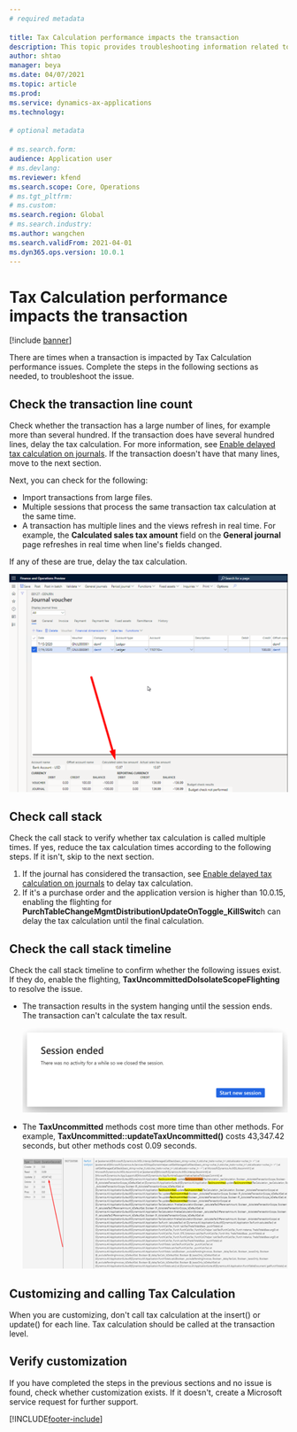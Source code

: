 ```yaml
---
# required metadata

title: Tax Calculation performance impacts the transaction
description: This topic provides troubleshooting information related to Tax Calculation performance and the impact on transactions.
author: shtao
manager: beya
ms.date: 04/07/2021
ms.topic: article
ms.prod: 
ms.service: dynamics-ax-applications
ms.technology: 

# optional metadata

# ms.search.form:
audience: Application user
# ms.devlang: 
ms.reviewer: kfend
ms.search.scope: Core, Operations
# ms.tgt_pltfrm: 
# ms.custom: 
ms.search.region: Global
# ms.search.industry: 
ms.author: wangchen
ms.search.validFrom: 2021-04-01
ms.dyn365.ops.version: 10.0.1
---
```


# Tax Calculation performance impacts the transaction

[!include [banner](../includes/banner.md)]

There are times when a transaction is impacted by Tax Calculation performance issues. Complete the steps in the following sections as needed, to troubleshoot the issue.

## Check the transaction line count
Check whether the transaction has a large number of lines, for example more than several hundred. If the transaction does have several hundred lines, delay the tax calculation. For more information, see [Enable delayed tax calculation on journals](enable-delayed-tax-calculation.md). If the transaction doesn't have that many lines, move to the next section. 

Next, you can check for the following:

  - Import transactions from large files.
  - Multiple sessions that process the same transaction tax calculation at the same time.
  - A transaction has multiple lines and the views refresh in real time. For example, the **Calculated sales tax amount** field on the **General journal** page refreshes in real time when line's fields changed.

If any of these are true, delay the tax calculation. 

   [![Calculated sales tax amount field on the Jounal voucher page](./media/tax-calculation-bad-performance-impacts-transaction-Picture1.png)](./media/tax-calculation-bad-performance-impacts-transaction-Picture1.png)

## Check call stack 
Check the call stack to verify whether tax calculation is called multiple times. If yes, reduce the tax calculation times according to the following steps. If it isn't, skip to the next section.

1. If the journal has considered the transaction, see [Enable delayed tax calculation on journals](enable-delayed-tax-calculation.md) to delay tax calculation.
2. If it's a purchase order and the application version is higher than 10.0.15, enabling the flighting for **PurchTableChangeMgmtDistributionUpdateOnToggle_KillSwitc**h can delay the tax calculation until the final calculation.

## Check the call stack timeline 
Check the call stack timeline to confirm whether the following issues exist. If they do, enable the flighting, **TaxUncommittedDoIsolateScopeFlighting** to resolve the issue.

- The transaction results in the system hanging until the session ends. The transaction can't calculate the tax result.

     [![Session ended message](./media/tax-calculation-bad-performance-impacts-transaction-Picture2.png)](./media/tax-calculation-bad-performance-impacts-transaction-Picture2.png)

- The **TaxUncommitted** methods cost more time than other methods. For example, **TaxUncommitted::updateTaxUncommitted()** costs 43,347.42 seconds, but other methods cost 0.09 seconds.

     [![Showing the time count](./media/tax-calculation-bad-performance-impacts-transaction-Picture3.png)](./media/tax-calculation-bad-performance-impacts-transaction-Picture3.png)

## Customizing and calling Tax Calculation
When you are customizing, don't call tax calculation at the insert() or update() for each line. Tax calculation should be called at the transaction level.

## Verify customization
If you have completed the steps in the previous sections and no issue is found, check whether customization exists. If it doesn't, create a Microsoft service request for further support.


[!INCLUDE[footer-include](../../includes/footer-banner.md)]
